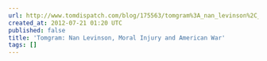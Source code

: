 ```yaml
---
url: http://www.tomdispatch.com/blog/175563/tomgram%3A_nan_levinson%2C_moral_injury_and_american_war/
created_at: 2012-07-21 01:20 UTC
published: false
title: 'Tomgram: Nan Levinson, Moral Injury and American War'
tags: []
---
```



